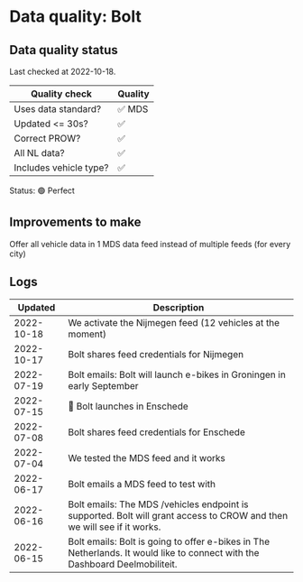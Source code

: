 # Data quality: Bolt

## Data quality status

Last checked at 2022-10-18.

| **Quality check**           | **Quality**
| --                          | --          |
| Uses data standard?         | ✅ MDS
| Updated <= 30s?             | ✅
| Correct PROW?               | ✅
| All NL data?                | ✅
| Includes vehicle type?      | ✅

Status: 🟢 Perfect

## Improvements to make

Offer all vehicle data in 1 MDS data feed instead of multiple feeds (for every city)

## Logs

| Updated    | Description
| ----       | ---
| 2022-10-18 | We activate the Nijmegen feed (12 vehicles at the moment)
| 2022-10-17 | Bolt shares feed credentials for Nijmegen
| 2022-07-19 | Bolt emails: Bolt will launch e-bikes in Groningen in early September
| 2022-07-15 | 🎉 Bolt launches in Enschede
| 2022-07-08 | Bolt shares feed credentials for Enschede
| 2022-07-04 | We tested the MDS feed and it works
| 2022-06-17 | Bolt emails a MDS feed to test with
| 2022-06-16 | Bolt emails: The MDS /vehicles endpoint is supported. Bolt will grant access to CROW and then we will see if it works.
| 2022-06-15 | Bolt emails: Bolt is going to offer e-bikes in The Netherlands. It would like to connect with the Dashboard Deelmobiliteit.
